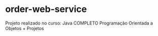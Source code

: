 # order-web-service
Projeto realizado no curso: Java COMPLETO Programação Orientada a Objetos + Projetos
